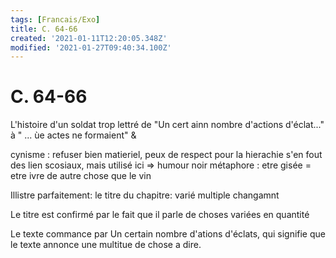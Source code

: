 ```yaml
---
tags: [Francais/Exo]
title: C. 64-66
created: '2021-01-11T12:20:05.348Z'
modified: '2021-01-27T09:40:34.100Z'
---
```


# C. 64-66 
  L'histoire d'un soldat trop lettré de "Un cert ainn nombre d'actions d'éclat..." à " ... ùe actes ne formaient"
  &

cynisme : refuser bien matieriel, peux de respect pour la hierachie s'en fout des lien scosiaux, mais utilisé ici => humour noir 
métaphore : etre gisée = etre ivre de autre chose que le vin

Illistre parfaitement: le titre du chapitre: varié multiple changamnt

Le titre est confirmé par le fait que il parle de choses variées en quantité 

Le texte commance par Un certain nombre d'ations d'éclats, qui signifie que le texte annonce une multitue de chose a dire. 


